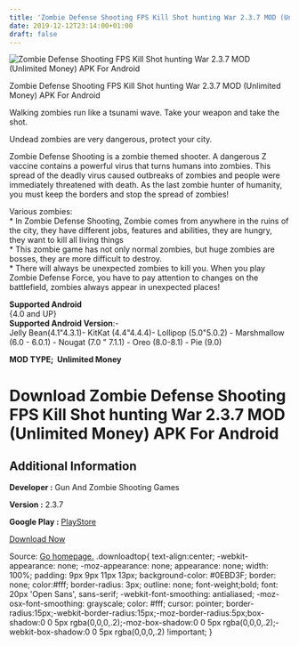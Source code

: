 ```yaml
---
title: 'Zombie Defense Shooting FPS Kill Shot hunting War 2.3.7 MOD (Unlimited Money) APK For Android'
date: 2019-12-12T23:14:00+01:00
draft: false
---
```


![Zombie Defense Shooting FPS Kill Shot hunting War 2.3.7 MOD (Unlimited Money) APK For Android](https://i0.wp.com/apkhome.net/wp-content/uploads/2019/12/Zombie-Defense-Shooting-FPS-Kill-Shot-hunting-War-1.png "Zombie Defense Shooting FPS Kill Shot hunting War 2.3.7 MOD (Unlimited Money) APK For Android")

  

Zombie Defense Shooting FPS Kill Shot hunting War 2.3.7 MOD (Unlimited Money) APK For Android

Walking zombies run like a tsunami wave. Take your weapon and take the shot.

Undead zombies are very dangerous, protect your city.

Zombie Defense Shooting is a zombie themed shooter. A dangerous Z vaccine contains a powerful virus that turns humans into zombies. This spread of the deadly virus caused outbreaks of zombies and people were immediately threatened with death. As the last zombie hunter of humanity, you must keep the borders and stop the spread of zombies!

Various zombies:  
\* In Zombie Defense Shooting, Zombie comes from anywhere in the ruins of the city, they have different jobs, features and abilities, they are hungry, they want to kill all living things  
\* This zombie game has not only normal zombies, but huge zombies are bosses, they are more difficult to destroy.  
\* There will always be unexpected zombies to kill you. When you play Zombie Defense Force, you have to pay attention to changes on the battlefield, zombies always appear in unexpected places!

**Supported Android**  
{4.0 and UP}  
**Supported Android Version**:-  
Jelly Bean(4.1"4.3.1)- KitKat (4.4"4.4.4)- Lollipop (5.0"5.0.2) - Marshmallow (6.0 - 6.0.1) - Nougat (7.0 " 7.1.1) - Oreo (8.0-8.1) - Pie (9.0)

**MOD TYPE;  Unlimited Money**

Download Zombie Defense Shooting FPS Kill Shot hunting War 2.3.7 MOD (Unlimited Money) APK For Android
======================================================================================================

Additional Information
----------------------

**Developer :** Gun And Zombie Shooting Games

**Version :** 2.3.7

**Google Play :** [PlayStore](https://play.google.com/store/apps/details?id=com.zombieDefense.shooting.sniper)

  

[Download Now](https://store4app.co/post/zombie-defense-shooting-fps-kill-shot-hunting-war-2-3-7-mod-unlimited-money-apk-for-android_1576169432)

  
Source: [Go homepage.](https://store4app.co/post/zombie-defense-shooting-fps-kill-shot-hunting-war-2-3-7-mod-unlimited-money-apk-for-android_1576169432) .downloadtop{ text-align:center; -webkit-appearance: none; -moz-appearance: none; appearance: none; width: 100%; padding: 9px 9px 11px 13px; background-color: #0EBD3F; border: none; color:#fff; border-radius: 3px; outline: none; font-weight;bold; font: 20px 'Open Sans', sans-serif; -webkit-font-smoothing: antialiased; -moz-osx-font-smoothing: grayscale; color: #fff; cursor: pointer; border-radius:15px;-webkit-border-radius:15px;-moz-border-radius:5px;box-shadow:0 0 5px rgba(0,0,0,.2);-moz-box-shadow:0 0 5px rgba(0,0,0,.2);-webkit-box-shadow:0 0 5px rgba(0,0,0,.2) !important; }